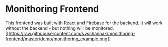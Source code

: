 # Monithoring Frontend
This frontend was built with React and Firebase for the backend.
It will work without the backend - but nothing will be monitored.
[[https://raw.githubusercontent.com/svschannak/monithoring-frontend/master/demo/monithoring_example.png]]

